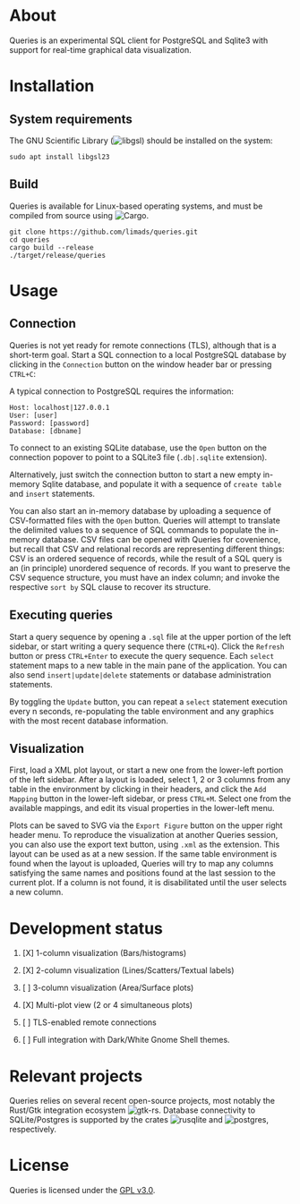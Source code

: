 # About

Queries is an experimental SQL client for PostgreSQL and Sqlite3 with support for real-time graphical data visualization.

# Installation

## System requirements

The GNU Scientific Library (![libgsl](https://www.gnu.org/software/gsl/)) should be installed on the system:

```
sudo apt install libgsl23
```

## Build

Queries is available for Linux-based operating systems, and must be compiled from source using ![Cargo](https://www.rust-lang.org/tools/install). 

```shell
git clone https://github.com/limads/queries.git
cd queries
cargo build --release
./target/release/queries
```

# Usage

## Connection 

Queries is not yet ready for remote connections (TLS), although that is a short-term goal. Start a SQL connection to a local PostgreSQL database by clicking in the `Connection` button on the window header bar or pressing `CTRL+C`:

A typical connection to PostgreSQL requires the information:

```
Host: localhost|127.0.0.1
User: [user]
Password: [password]
Database: [dbname]
```

To connect to an existing SQLite database, use the `Open` button on the connection popover to point to a SQLite3 file (`.db|.sqlite` extension). 

Alternatively, just switch the connection button to start a new empty in-memory Sqlite database, and populate it with a sequence of `create table` and `insert` statements.

You can also start an in-memory database by uploading a sequence of CSV-formatted files with the `Open` button. Queries will attempt to translate the delimited values to a sequence of SQL commands to populate the in-memory database. CSV files can be opened with Queries for covenience, but recall that CSV and relational records are representing different things: CSV is an ordered sequence of records, while the result of a SQL query is an (in principle) unordered sequence of records. If you want to preserve the CSV sequence structure, you must have an index column; and invoke the respective `sort by` SQL clause to recover its structure.

## Executing queries

Start a query sequence by opening a `.sql` file at the upper portion of the left sidebar, or start writing a query sequence there (`CTRL+Q`). Click the `Refresh` button or press `CTRL+Enter` to execute the query sequence. Each `select` statement maps to a new table in the main pane of the application. You can also send `insert|update|delete` statements or database administration statements. 

By toggling the `Update` button, you can repeat a `select` statement execution every n seconds, re-populating the table environment and any graphics with the most recent database information.

## Visualization

First, load a XML plot layout, or start a new one from the lower-left portion of the left sidebar. After a layout is loaded, select 1, 2 or 3 columns from any table in the environment by clicking in their headers, and click the `Add Mapping` button in the lower-left sidebar, or press `CTRL+M`. Select one from the available mappings, and edit its visual properties in the lower-left menu.

Plots can be saved to SVG via the `Export Figure` button on the upper right header menu. To reproduce the visualization at another Queries session, you can also use the export text button, using `.xml` as the extension. This layout can be used as at a new session. If the same table environment is found when the layout is uploaded, Queries will try to map any columns satisfying the same names and positions found at the last session to the current plot. If a column is not found, it is disabilitated until the user selects a new column.

# Development status

1. [X] 1-column visualization (Bars/histograms)

2. [X] 2-column visualization (Lines/Scatters/Textual labels)

3. [ ] 3-column visualization (Area/Surface plots)

4. [X] Multi-plot view (2 or 4 simultaneous plots)

5. [ ] TLS-enabled remote connections

6. [ ] Full integration with Dark/White Gnome Shell themes.

# Relevant projects

Queries relies on several recent open-source projects, most notably the Rust/Gtk integration ecosystem ![gtk-rs](https://gtk-rs.org/). Database connectivity to SQLite/Postgres is supported by the crates ![rusqlite](https://crates.io/crates/rusqlite) and ![postgres](https://crates.io/crates/postgres), respectively.

# License

Queries is licensed under the [GPL v3.0](https://www.gnu.org/licenses/gpl-3.0.en.html).



